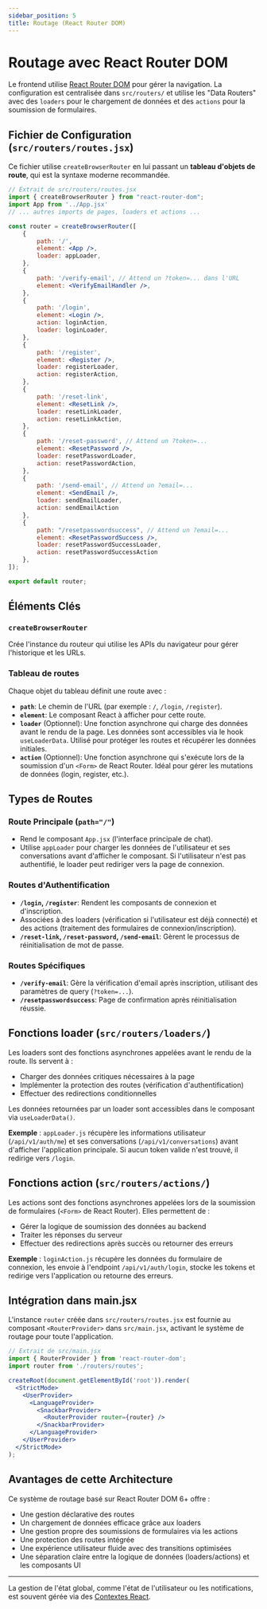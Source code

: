 ```yaml
---
sidebar_position: 5
title: Routage (React Router DOM)
---
```


# Routage avec React Router DOM

Le frontend utilise [React Router DOM](https://reactrouter.com/) pour gérer la navigation. La configuration est centralisée dans `src/routers/` et utilise les "Data Routers" avec des `loaders` pour le chargement de données et des `actions` pour la soumission de formulaires.

## Fichier de Configuration (`src/routers/routes.jsx`)

Ce fichier utilise `createBrowserRouter` en lui passant un **tableau d'objets de route**, qui est la syntaxe moderne recommandée.

```jsx
// Extrait de src/routers/routes.jsx
import { createBrowserRouter } from "react-router-dom";
import App from '../App.jsx'
// ... autres imports de pages, loaders et actions ...

const router = createBrowserRouter([
    {
        path: '/',
        element: <App />,
        loader: appLoader,
    },
    {
        path: '/verify-email', // Attend un ?token=... dans l'URL
        element: <VerifyEmailHandler />,
    },
    {
        path: '/login',
        element: <Login />,
        action: loginAction,
        loader: loginLoader,
    },
    {
        path: '/register',
        element: <Register />,
        loader: registerLoader,
        action: registerAction,
    },
    {
        path: '/reset-link',
        element: <ResetLink />,
        loader: resetLinkLoader,
        action: resetLinkAction,
    },
    {
        path: '/reset-password', // Attend un ?token=...
        element: <ResetPassword />,
        loader: resetPasswordLoader,
        action: resetPasswordAction,
    },
    {
        path: '/send-email', // Attend un ?email=...
        element: <SendEmail />,
        loader: sendEmailLoader,
        action: sendEmailAction
    },
    {
        path: "/resetpasswordsuccess", // Attend un ?email=...
        element: <ResetPasswordSuccess />,
        loader: resetPasswordSuccessLoader,
        action: resetPasswordSuccessAction
    },
]);

export default router;
```

## Éléments Clés

### `createBrowserRouter`
Crée l'instance du routeur qui utilise les APIs du navigateur pour gérer l'historique et les URLs.

### Tableau de routes
Chaque objet du tableau définit une route avec :

- **`path`**: Le chemin de l'URL (par exemple : `/`, `/login`, `/register`).
- **`element`**: Le composant React à afficher pour cette route.
- **`loader`** (Optionnel): Une fonction asynchrone qui charge des données avant le rendu de la page. Les données sont accessibles via le hook `useLoaderData`. Utilisé pour protéger les routes et récupérer les données initiales.
- **`action`** (Optionnel): Une fonction asynchrone qui s'exécute lors de la soumission d'un `<Form>` de React Router. Idéal pour gérer les mutations de données (login, register, etc.).

## Types de Routes

### Route Principale (`path="/"`)
- Rend le composant `App.jsx` (l'interface principale de chat).
- Utilise `appLoader` pour charger les données de l'utilisateur et ses conversations avant d'afficher le composant. Si l'utilisateur n'est pas authentifié, le loader peut rediriger vers la page de connexion.

### Routes d'Authentification
- **`/login`, `/register`**: Rendent les composants de connexion et d'inscription.
- Associées à des loaders (vérification si l'utilisateur est déjà connecté) et des actions (traitement des formulaires de connexion/inscription).
- **`/reset-link`, `/reset-password`, `/send-email`**: Gèrent le processus de réinitialisation de mot de passe.

### Routes Spécifiques
- **`/verify-email`**: Gère la vérification d'email après inscription, utilisant des paramètres de query (`?token=...`).
- **`/resetpasswordsuccess`**: Page de confirmation après réinitialisation réussie.

## Fonctions loader (`src/routers/loaders/`)

Les loaders sont des fonctions asynchrones appelées avant le rendu de la route. Ils servent à :

- Charger des données critiques nécessaires à la page
- Implémenter la protection des routes (vérification d'authentification)
- Effectuer des redirections conditionnelles

Les données retournées par un loader sont accessibles dans le composant via `useLoaderData()`.

**Exemple** : `appLoader.js` récupère les informations utilisateur (`/api/v1/auth/me`) et ses conversations (`/api/v1/conversations`) avant d'afficher l'application principale. Si aucun token valide n'est trouvé, il redirige vers `/login`.

## Fonctions action (`src/routers/actions/`)

Les actions sont des fonctions asynchrones appelées lors de la soumission de formulaires (`<Form>` de React Router). Elles permettent de :

- Gérer la logique de soumission des données au backend
- Traiter les réponses du serveur
- Effectuer des redirections après succès ou retourner des erreurs

**Exemple** : `loginAction.js` récupère les données du formulaire de connexion, les envoie à l'endpoint `/api/v1/auth/login`, stocke les tokens et redirige vers l'application ou retourne des erreurs.

## Intégration dans main.jsx

L'instance `router` créée dans `src/routers/routes.jsx` est fournie au composant `<RouterProvider>` dans `src/main.jsx`, activant le système de routage pour toute l'application.

```jsx
// Extrait de src/main.jsx
import { RouterProvider } from 'react-router-dom';
import router from './routers/routes';

createRoot(document.getElementById('root')).render(
  <StrictMode>
    <UserProvider>
      <LanguageProvider>
        <SnackbarProvider>
          <RouterProvider router={router} />
        </SnackbarProvider>
      </LanguageProvider>
    </UserProvider>
  </StrictMode>
);
```

## Avantages de cette Architecture

Ce système de routage basé sur React Router DOM 6+ offre :

- Une gestion déclarative des routes
- Un chargement de données efficace grâce aux loaders
- Une gestion propre des soumissions de formulaires via les actions
- Une protection des routes intégrée
- Une expérience utilisateur fluide avec des transitions optimisées
- Une séparation claire entre la logique de données (loaders/actions) et les composants UI

---

La gestion de l'état global, comme l'état de l'utilisateur ou les notifications, est souvent gérée via des [Contextes React](../frontend/state-management.md).